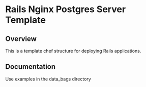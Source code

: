 # Rails Nginx Postgres Server Template

## Overview

This is a template chef structure for deploying Rails applications.

## Documentation

Use examples in the data_bags directory

